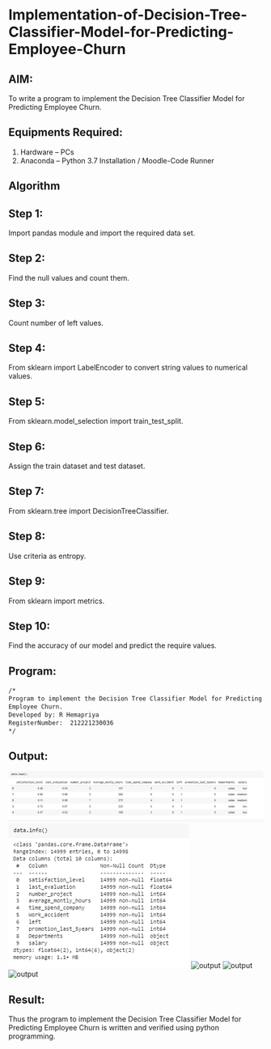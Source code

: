 # Implementation-of-Decision-Tree-Classifier-Model-for-Predicting-Employee-Churn

## AIM:
To write a program to implement the Decision Tree Classifier Model for Predicting Employee Churn.

## Equipments Required:
1. Hardware – PCs
2. Anaconda – Python 3.7 Installation / Moodle-Code Runner

## Algorithm
## Step 1:
Import pandas module and import the required data set.

## Step 2:
Find the null values and count them.

## Step 3:
Count number of left values.

## Step 4:
From sklearn import LabelEncoder to convert string values to numerical values.

## Step 5:
From sklearn.model_selection import train_test_split.

## Step 6:
Assign the train dataset and test dataset.

## Step 7:
From sklearn.tree import DecisionTreeClassifier.

## Step 8:
Use criteria as entropy.

## Step 9:
From sklearn import metrics.

## Step 10:
Find the accuracy of our model and predict the require values.

## Program:
```
/*
Program to implement the Decision Tree Classifier Model for Predicting Employee Churn.
Developed by: R Hemapriya
RegisterNumber:  212221230036
*/
```

## Output:
![output](https://github.com/Hemapriya-2004/Implementation-of-Decision-Tree-Classifier-Model-for-Predicting-Employee-Churn/blob/e7c213d3639bf8e12bbfd806d5e660b65e0b01e0/5a.PNG)
![output](https://github.com/Hemapriya-2004/Implementation-of-Decision-Tree-Classifier-Model-for-Predicting-Employee-Churn/blob/417bc0a163b037d50530a24dd5e00a55b2179f69/5b.PNG)
![output]()
![output]()
![output]()



## Result:
Thus the program to implement the  Decision Tree Classifier Model for Predicting Employee Churn is written and verified using python programming.
